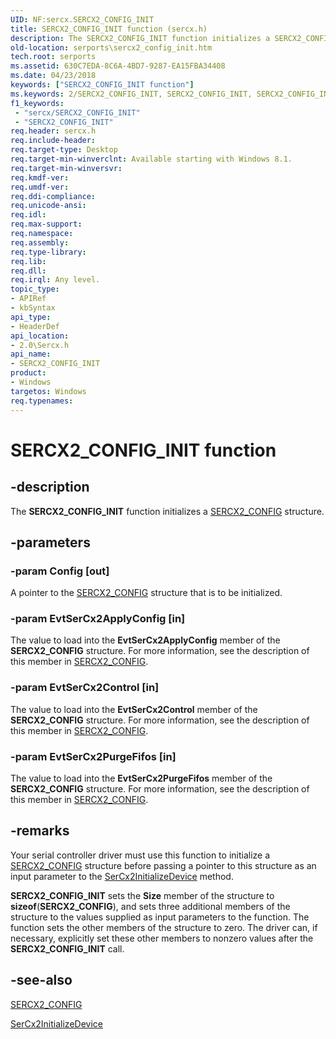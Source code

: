 ```yaml
---
UID: NF:sercx.SERCX2_CONFIG_INIT
title: SERCX2_CONFIG_INIT function (sercx.h)
description: The SERCX2_CONFIG_INIT function initializes a SERCX2_CONFIG structure.
old-location: serports\sercx2_config_init.htm
tech.root: serports
ms.assetid: 630C7EDA-8C6A-4BD7-9287-EA15FBA34408
ms.date: 04/23/2018
keywords: ["SERCX2_CONFIG_INIT function"]
ms.keywords: 2/SERCX2_CONFIG_INIT, SERCX2_CONFIG_INIT, SERCX2_CONFIG_INIT function [Serial Ports], serports.sercx2_config_init
f1_keywords:
 - "sercx/SERCX2_CONFIG_INIT"
 - "SERCX2_CONFIG_INIT"
req.header: sercx.h
req.include-header: 
req.target-type: Desktop
req.target-min-winverclnt: Available starting with Windows 8.1.
req.target-min-winversvr: 
req.kmdf-ver: 
req.umdf-ver: 
req.ddi-compliance: 
req.unicode-ansi: 
req.idl: 
req.max-support: 
req.namespace: 
req.assembly: 
req.type-library: 
req.lib: 
req.dll: 
req.irql: Any level.
topic_type:
- APIRef
- kbSyntax
api_type:
- HeaderDef
api_location:
- 2.0\Sercx.h
api_name:
- SERCX2_CONFIG_INIT
product:
- Windows
targetos: Windows
req.typenames: 
---
```


# SERCX2_CONFIG_INIT function


## -description


The <b>SERCX2_CONFIG_INIT</b> function initializes a <a href="https://docs.microsoft.com/windows-hardware/drivers/ddi/sercx/ns-sercx-_sercx2_config">SERCX2_CONFIG</a> structure.


## -parameters




### -param Config [out]

A pointer to the <a href="https://docs.microsoft.com/windows-hardware/drivers/ddi/sercx/ns-sercx-_sercx2_config">SERCX2_CONFIG</a> structure that is to be initialized.


### -param EvtSerCx2ApplyConfig [in]

The value to load into the <b>EvtSerCx2ApplyConfig</b> member of the <b>SERCX2_CONFIG</b> structure. For more information, see the description of this member in <a href="https://docs.microsoft.com/windows-hardware/drivers/ddi/sercx/ns-sercx-_sercx2_config">SERCX2_CONFIG</a>.


### -param EvtSerCx2Control [in]

The value to load into the <b>EvtSerCx2Control</b> member of the <b>SERCX2_CONFIG</b> structure. For more information, see the description of this member in <a href="https://docs.microsoft.com/windows-hardware/drivers/ddi/sercx/ns-sercx-_sercx2_config">SERCX2_CONFIG</a>.


### -param EvtSerCx2PurgeFifos [in]

The value to load into the <b>EvtSerCx2PurgeFifos</b> member of the <b>SERCX2_CONFIG</b> structure. For more information, see the description of this member in <a href="https://docs.microsoft.com/windows-hardware/drivers/ddi/sercx/ns-sercx-_sercx2_config">SERCX2_CONFIG</a>.


## -remarks



Your serial controller driver must use this function to initialize a <a href="https://docs.microsoft.com/windows-hardware/drivers/ddi/sercx/ns-sercx-_sercx2_config">SERCX2_CONFIG</a> structure before passing a pointer to this structure as an input parameter to the <a href="https://docs.microsoft.com/windows-hardware/drivers/ddi/sercx/nf-sercx-sercx2initializedevice">SerCx2InitializeDevice</a> method.

<b>SERCX2_CONFIG_INIT</b> sets the <b>Size</b> member of the structure to <b>sizeof</b>(<b>SERCX2_CONFIG</b>), and sets three additional members of the structure to the values supplied as input parameters to the function. The function sets the other members of the structure to zero. The driver can, if necessary, explicitly set these other members to nonzero values after the <b>SERCX2_CONFIG_INIT</b> call.




## -see-also




<a href="https://docs.microsoft.com/windows-hardware/drivers/ddi/sercx/ns-sercx-_sercx2_config">SERCX2_CONFIG</a>



<a href="https://docs.microsoft.com/windows-hardware/drivers/ddi/sercx/nf-sercx-sercx2initializedevice">SerCx2InitializeDevice</a>
 

 

